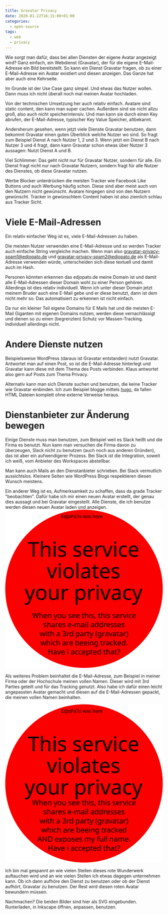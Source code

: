 ```yaml
---
title: Gravatar Privacy
date: 2020-01-22T16:15:00+01:00
categories:
  - open-source
tags:
  - web
  - privacy
---
```


Wie sorgt man dafür, dass bei allen Diensten der eigene Avatar angezeigt wird?
Ganz einfach, ein Webdienst (Gravatar), der für die eigene E-Mail-Adresse ein Bild bereitstellt.
So kann ein Dienst Gravatar fragen, ob zu einer E-Mail-Adresse ein Avatar existiert und diesen anzeigen.
Das Ganze hat aber auch eine Kehrseite.

<!--more-->

Im Grunde ist der Use Case ganz simpel.
Und etwas das Nutzer wollen.
Dann muss ich nicht überall noch mal meinen Avatar hochladen.

Von der technischen Umsetzung her auch relativ einfach.
Avatare sind static content, den kann man super cachen.
Außerdem sind sie nicht allzu groß, also auch nicht speicherintensiv.
Und man kann sie durch einen Key abrufen, der E-Mail-Adresse, typischer Key Value Speicher, altbekannt.

Andersherum gesehen, wenn jetzt viele Dienste Gravatar benutzen, dann bekommt Gravatar einen guten Überblick welche Nutzer wo sind.
So fragt zum Beispiel Dienst A nach Nutzer 1, 2 und 3.
Wenn jetzt ein Dienst B nach Nutzer 3 und 4 fragt, dann kann Gravatar schon etwas über Nutzer 3 aussagen: Nutzt Dienst A und B.

Viel Schlimmer: Das geht nicht nur für Gravatar Nutzer, sondern für alle.
Ein Dienst fragt nicht nur nach Gravatar Nutzern, sondern fragt für alle Nutzer des Dienstes, ob diese Gravatar nutzen.

Werbe Blocker unterdrücken die meisten Tracker wie Facebook Like Buttons und auch Werbung häufig schon.
Diese sind aber meist auch von den Nutzern nicht gewünscht.
Avatare hingegen sind von den Nutzern gewünscht.
Tracker in gewünschtem Content haben ist also ziemlich schlau aus Tracker Sicht.

# Viele E-Mail-Adressen

Ein relativ einfacher Weg ist es, viele E-Mail-Adressen zu haben.

Die meisten Nutzer verwenden eine E-Mail-Adresse und so werden Tracker auch einfache String vergleiche machen.
Wenn man also gravatar-privacy-spam1@edjopato.de und gravatar-privacy-spam2@edjopato.de als E-Mail-Adresse verwenden würde, unterscheiden sich diese textuell und damit auch im Hash.

Personen könnten erkennen das edjopato.de meine Domain ist und damit alle E-Mail-Adressen dieser Domain wohl zu einer Person gehören.
Allerdings ist dies relativ individuell.
Wenn ich unter dieser Domain jetzt meinem Bruder auch eine E-Mail gebe und er diese benutzt, dann ist dem nicht mehr so.
Das automatisiert zu erkennen ist nicht einfach.

Da nur ein kleiner Teil eigene Domains für E Mails hat und die meisten E-Mail Giganten mit eigenen Domains nutzen, werden diese vernachlässigt und dienen so zu einen (begrenzten) Schutz vor Massen-Tracking.
Individuell allerdings nicht.

# Andere Dienste nutzen

Beispielsweise WordPress (daraus ist Gravatar entstanden) nutzt Gravatar.
Antwortet man auf einen Post, so ist die E-Mail-Adresse hinterlegt und Gravatar kann diese mit dem Thema des Posts verbinden.
Klaus antwortet also gern auf Posts zum Thema Privacy.

Alternativ kann man sich Dienste suchen und benutzen, die keine Tracker wie Gravatar einbinden.
Ich zum Beispiel blogge mittels [hugo](https://gohugo.io/), da fallen HTML Dateien komplett ohne externe Verweise heraus.

# Dienstanbieter zur Änderung bewegen

Einige Dienste muss man benutzen, zum Beispiel weil es Slack heißt und die Firma es benutzt.
Nun kann man versuchen die Firma davon zu überzeugen, Slack nicht zu benutzen (auch noch aus anderen Gründen), das ist aber ein aufwendigerer Prozess.
Bei Slack ist die Integration, soweit ich weiß, vom Anbieter des Workspaces abstellbar.

Man kann auch Mails an den Dienstanbieter schrieben.
Bei Slack vermutlich aussichtslos.
Kleinere Seiten wie WordPress Blogs respektieren diesen Wunsch meistens.

Ein anderer Weg ist es, Aufmerksamkeit zu schaffen, dass da grade Tracker "beobachten".
Dafür habe ich mir einen neuen Avatar erstellt, der genau dies aussagt und bei Gravatar eingestellt.
Alle Dienste, die ich benutze werden diesen neuen Avatar laden und anzeigen.
![My Gravatar violates Privacy Avatar](gravatar-privacy-simple.svg)

Als weiteres Problem beinhaltet die E-Mail-Adresse, zum Beispiel in meiner Firma oder der Hochschule meinen vollen Namen.
Dieser wird mit 3rd Parties geteilt und für das Tracking genutzt.
Also habe ich dafür einen leicht angepassten Avatar gemacht und diesen auf die E-Mail-Adressen gepackt, die meinen vollen Namen beinhalten.

![My Gravatar violates Privacy Avatar also mentioning the full name email address](gravatar-privacy-full-name.svg)

Ich bin mal gespannt an wie vielen Stellen dieses rote Wunderwerk auftauchen wird und an wie vielen Stellen ich etwas dagegen unternehmen kann.
Ob ich dann aufhöre den Dienst zu benutzen oder ob der Dienst aufhört, Gravatar zu benutzen.
Der Rest wird diesen roten Avatar bewundern müssen.

Nachmachen?
Die beiden Bilder sind hier als SVG eingebunden.
Runterladen, in Inkscape öffnen, anpassen, benutzen.
